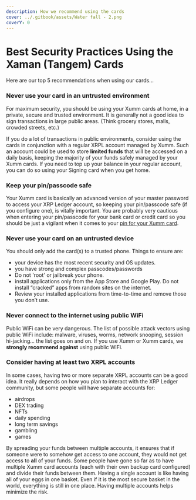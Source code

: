 ```yaml
---
description: How we recommend using the cards
cover: ../.gitbook/assets/Water fall - 2.png
coverY: 0
---
```


# Best Security Practices Using the Xaman (Tangem) Cards

Here are our top 5 recommendations when using our cards...

### Never use your card in an untrusted environment

For maximum security, you should be using your Xumm cards at home, in a private, secure and trusted environment.  It is generally not a good idea to sign transactions in large public areas. (Think grocery stores, malls, crowded streets, etc.)

If you do a lot of transactions in public environments, consider using the cards in conjunction with a regular XRPL account managed by Xumm. Such an account could be used to store **limited funds** that will be accessed on a daily basis, keeping the majority of your funds safely managed by your Xumm cards. If you need to top up your balance in your regular account, you can do so using your Signing card when you get home.

### Keep your pin/passcode safe&#x20;

Your Xumm card is basically an advanced version of your master password to access your XRP Ledger account, so keeping your pin/passcode safe (if you configure one), is vitally important.  You are probably very cautious when entering your pin/passcode for your bank card or credit card so you should be just a vigilant when it comes to your [pin for your Xumm card](creating-a-pin-on-your-xumm-tangem-card.md). &#x20;

### Never use your card on an untrusted device

You should only add the card(s) to a trusted phone. Things to ensure are:

* your device has the most recent security and OS updates.
* you have strong and complex passcodes/passwords
* Do not 'root' or jailbreak your phone.
* install applications only from the App Store and Google Play. Do not install “cracked” apps from random sites on the internet.
* Review your installed applications from time-to-time and remove those you don’t use.

### Never connect to the internet using public WiFi

Public WiFi can be very dangerous. The list of possible attack vectors using public WiFi include: malware, viruses, worms, network snooping, session hi-jacking... the list goes on and on. If you use Xumm or Xumm cards, we **strongly recommend against** using public WiFi.

### Consider having at least two XRPL accounts

In some cases, having two or more separate XRPL accounts can be a good idea. It really depends on how you plan to interact with the XRP Ledger community, but some people will have separate accounts for:

* airdrops
* DEX trading
* NFTs
* daily spending
* long term savings
* gambling
* games

By spreading your funds between multiple accounts, it ensures that if someone were to somehow get access to one account, they would not get access to **all** of your funds. Some people have gone so far as to have multiple Xumm card accounts (each with their own backup card configured) and divide their funds between them. Having a single account is like having all of your eggs in one basket. Even if it is the most secure basket in the world, everything is still in one place. Having multiple accounts helps minimize the risk.
